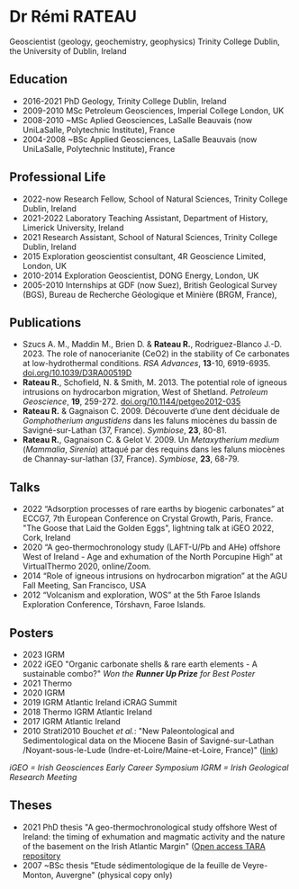 # Dr Rémi RATEAU
Geoscientist (geology, geochemistry, geophysics)
Trinity College Dublin, the University of Dublin, Ireland

## Education

* 2016-2021 PhD Geology, Trinity College Dublin, Ireland
* 2009-2010 MSc Petroleum Geosciences, Imperial College London, UK
* 2008-2010 ~MSc Aplied Geosciences, LaSalle Beauvais (now UniLaSalle, Polytechnic Institute), France
* 2004-2008 ~BSc Applied Geosciences, LaSalle Beauvais (now UniLaSalle, Polytechnic Institute), France

## Professional Life

* 2022-now  Research Fellow, School of Natural Sciences, Trinity College Dublin, Ireland
* 2021-2022 Laboratory Teaching Assistant, Department of History, Limerick University, Ireland
* 2021      Research Assistant, School of Natural Sciences, Trinity College Dublin, Ireland
* 2015      Exploration geoscientist consultant, 4R Geoscience Limited, London, UK
* 2010-2014 Exploration Geoscientist, DONG Energy, London, UK
* 2005-2010 Internships at GDF (now Suez), British Geological Survey (BGS), Bureau de Recherche Géologique et Minière (BRGM, France),

## Publications

* Szucs A. M., Maddin M., Brien D. & **Rateau R.**, Rodriguez-Blanco J.-D. 2023. The role of nanocerianite (CeO2) in the stability of Ce carbonates at low-hydrothermal conditions. _RSA Advances_, **13**-10,  6919-6935. [doi.org/10.1039/D3RA00519D](https://doi.org/10.1039/D3RA00519D)
* **Rateau R.**, Schofield, N. & Smith, M. 2013. The potential role of igneous intrusions on hydrocarbon migration, West of Shetland. _Petroleum Geoscience_, **19**, 259-272. [doi.org/10.1144/petgeo2012-035](https://doi.org/10.1144/petgeo2012-035)
* **Rateau R.** & Gagnaison C. 2009. Découverte d’une dent déciduale de _Gomphotherium angustidens_ dans les faluns miocènes du bassin de Savigné-sur-Lathan (37, France). _Symbiose_, **23**, 80-81.
*	**Rateau R.**, Gagnaison C. & Gelot V. 2009. Un _Metaxytherium medium_ (_Mammalia_, _Sirenia_) attaqué par des requins dans les faluns miocènes de Channay-sur-lathan (37, France). _Symbiose_, **23**, 68-79.

## Talks

* 2022  “Adsorption processes of rare earths by biogenic carbonates” at ECCG7, 7th European Conference on Crystal Growth, Paris, France.
        "The Goose that Laid the Golden Eggs", lightning talk at iGEO 2022, Cork, Ireland
* 2020  “A geo-thermochronology study (LAFT-U/Pb and AHe) offshore West of Ireland - Age and exhumation of the North Porcupine High” at VirtualThermo 2020, online/Zoom.
* 2014 “Role of igneous intrusions on hydrocarbon migration” at the AGU Fall Meeting, San Francisco, USA
* 2012 “Volcanism and exploration, WOS” at the 5th Faroe Islands Exploration Conference, Tórshavn, Faroe Islands. 

## Posters

* 2023  IGRM
* 2022  iGEO  "Organic carbonate shells & rare earth elements - A sustainable combo?"
              _Won the **Runner Up Prize** for Best Poster_
* 2021  Thermo
* 2020  IGRM
* 2019  IGRM
        Atlantic Ireland
        iCRAG Summit
* 2018  Thermo
        IGRM
        Atlantic Ireland
* 2017  IGRM
        Atlantic Ireland
* 2010  Strati2010 Bouchet _et al._: "New Paleontological and Sedimentological data on the Miocene Basin of Savigné-sur-Lathan /Noyant-sous-le-Lude (Indre-et-Loire/Maine-et-Loire, France)" ([link](https://www.researchgate.net/publication/278521433_New_Paleontological_and_Sedimentological_data_on_the_Miocene_Basin_of_Savigne-sur-Lathan_Noyant-sous-le-Lude_Indre-et-LoireMaine-et-Loire_France))
        
_iGEO = Irish Geosciences Early Career Symposium_
_IGRM = Irish Geological Research Meeting_

## Theses
* 2021 PhD thesis "A geo-thermochronological study offshore West of Ireland: the timing of exhumation and magmatic activity and the nature of the basement on the Irish Atlantic Margin" ([Open access TARA repository]([http://www.tara.tcd.ie/handle/2262/97303](http://hdl.handle.net/2262/97303))
* 2007 ~BSc thesis "Etude sédimentologique de la feuille de Veyre-Monton, Auvergne" (physical copy only)


